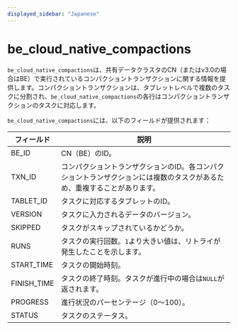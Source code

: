```yaml
---
displayed_sidebar: "Japanese"
---
```


# be_cloud_native_compactions

`be_cloud_native_compactions`は、共有データクラスタのCN（またはv3.0の場合はBE）で実行されているコンパクショントランザクションに関する情報を提供します。コンパクショントランザクションは、タブレットレベルで複数のタスクに分割され、`be_cloud_native_compactions`の各行はコンパクショントランザクションのタスクに対応します。

`be_cloud_native_compactions`には、以下のフィールドが提供されます：

| **フィールド** | **説明**                                                     |
| -------------- | ------------------------------------------------------------ |
| BE_ID          | CN（BE）のID。                                                |
| TXN_ID         | コンパクショントランザクションのID。各コンパクショントランザクションには複数のタスクがあるため、重複することがあります。 |
| TABLET_ID      | タスクに対応するタブレットのID。                               |
| VERSION        | タスクに入力されるデータのバージョン。                         |
| SKIPPED        | タスクがスキップされているかどうか。                           |
| RUNS           | タスクの実行回数。`1`より大きい値は、リトライが発生したことを示します。 |
| START_TIME     | タスクの開始時刻。                                            |
| FINISH_TIME    | タスクの終了時刻。タスクが進行中の場合は`NULL`が返されます。     |
| PROGRESS       | 進行状況のパーセンテージ（0〜100）。                           |
| STATUS         | タスクのステータス。                                          |
